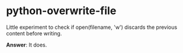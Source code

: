 # python-overwrite-file

Little experiment to check if open(filename, 'w') discards the previous content before writing.

**Answer**: It does.
